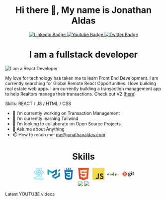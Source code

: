 
<div id="badges" align="center">
 <h1>Hi there 👋, My name is Jonathan Aldas</h1>
  <a href="https://www.linkedin.com/in/jonaaldas/">
    <img src="https://img.shields.io/badge/LinkedIn-blue?style=for-the-badge&logo=linkedin&logoColor=white" alt="LinkedIn Badge"/>
  </a>
  <a href="https://www.youtube.com/channel/UCy_IrkLSYfaSQL3CNCx9jbA">
    <img src="https://img.shields.io/badge/YouTube-red?style=for-the-badge&logo=youtube&logoColor=white" alt="Youtube Badge"/>
  </a>
  <a href="https://twitter.com/jonathanxcoder">
    <img src="https://img.shields.io/badge/Twitter-blue?style=for-the-badge&logo=twitter&logoColor=white" alt="Twitter Badge"/>
  </a>
 <h1>I am a fullstack developer</h1>
</div>



![I am a React Developer](https://i.imgur.com/f0sL3QS.png)

My love for technology has taken me to learn Front End Development. I am currently searching for Global Remote React Opportunities. I love building real estate web apps. I am currently building a transaction management app to help Realtors manage their transactions. Check out V2 ([here](https://ornate-kulfi-cf002a.netlify.app))

Skills: REACT / JS / HTML / CSS

- 🔭 I’m currently working on Transaction Management  
- 🌱 I’m currently learning Tailwind 
- 👯 I’m looking to collaborate on Open Source Projects 
- 💬 Ask me about Anything 
- 📫 How to reach me: me@jonathanaldas.com 

<div align="center">
 <h1>Skills</h1>
  <img src="https://github.com/devicons/devicon/blob/master/icons/react/react-original-wordmark.svg" title="React" alt="React" width="40" height="40"/>&nbsp;
  <img src="https://github.com/devicons/devicon/blob/master/icons/materialui/materialui-original.svg" title="Material UI" alt="Material UI" width="40" height="40"/>&nbsp;
  <img src="https://github.com/devicons/devicon/blob/master/icons/css3/css3-plain-wordmark.svg"  title="CSS3" alt="CSS" width="40" height="40"/>&nbsp;
  <img src="https://github.com/devicons/devicon/blob/master/icons/html5/html5-original.svg" title="HTML5" alt="HTML" width="40" height="40"/>&nbsp;
  <img src="https://github.com/devicons/devicon/blob/master/icons/javascript/javascript-original.svg" title="JavaScript" alt="JavaScript" width="40" height="40"/>&nbsp;
  <img src="https://github.com/devicons/devicon/blob/master/icons/nodejs/nodejs-original-wordmark.svg" title="NodeJS" alt="NodeJS" width="40" height="40"/>&nbsp;
  <img src="https://github.com/devicons/devicon/blob/master/icons/git/git-original-wordmark.svg" title="Git" **alt="Git" width="40" height="40"/>
</div>


 
<div align="center">
 <img src="http://github-readme-streak-stats.herokuapp.com?user=jonaaldas&theme=dark" />
<img src='https://github-readme-stats.vercel.app/api/top-langs/?username=jonaaldas&layout=compact'/>
</div>

<!-- YOUTUBE-LIST:START -->
Latest YOUTUBE videos
<!-- YOUTUBE-LIST:END -->
